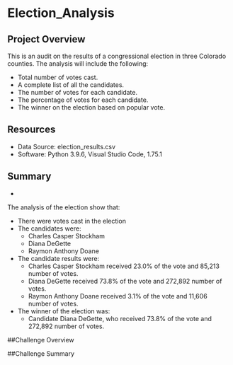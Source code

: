 # Election_Analysis

## Project Overview
This is an audit on the results of a congressional election in three Colorado counties. The analysis will include the following:

- Total number of votes cast.
- A complete list of all the candidates. 
- The number of votes for each candidate. 
- The percentage of votes for each candidate.
- The winner on the election based on popular vote. 


## Resources 
- Data Source: election_results.csv
- Software: Python 3.9.6, Visual Studio Code, 1.75.1


## Summary
-
The analysis of the election show that:

-	There were votes cast in the election
-	The candidates were:
      - Charles Casper Stockham 
      - Diana DeGette
      - Raymon Anthony Doane
-	The candidate results were:
      - Charles Casper Stockham received 23.0% of the vote and 85,213 number of votes. 
      - Diana DeGette received 73.8% of the vote and 272,892 number of votes.
      - Raymon Anthony Doane received 3.1% of the vote and 11,606 number of votes.
-	The winner of the election was:
      - Candidate Diana DeGette, who received 73.8% of the vote and 272,892 number of votes.


##Challenge Overview


##Challenge Summary

